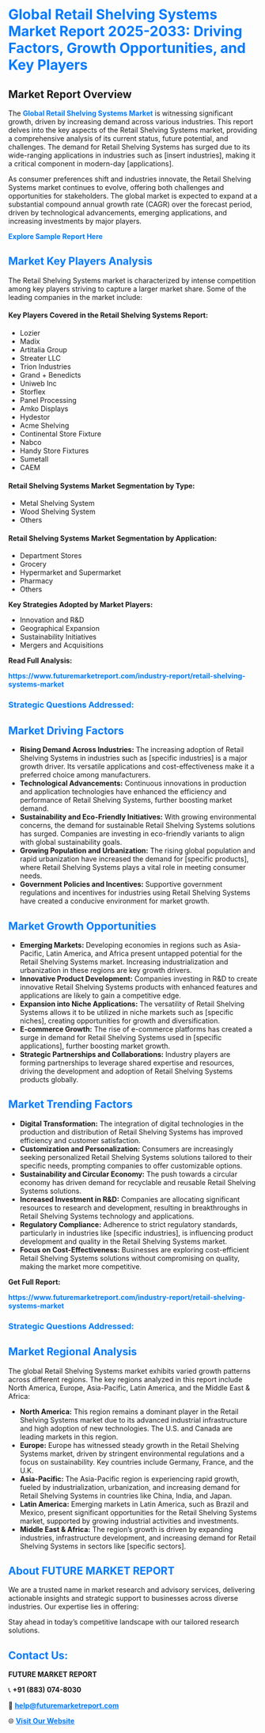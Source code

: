 <h1 style="color: #007BFF;">Global Retail Shelving Systems Market Report 2025-2033: Driving Factors, Growth Opportunities, and Key Players</h1>

<section id="overview">
<h2>Market Report Overview</h2>
<p>The <a href="https://www.futuremarketreport.com/industry-report/retail-shelving-systems-market" style="color: #007BFF; text-decoration: none;"><strong>Global Retail Shelving Systems Market</strong></a> is witnessing significant growth, driven by increasing demand across various industries. This report delves into the key aspects of the Retail Shelving Systems market, providing a comprehensive analysis of its current status, future potential, and challenges. The demand for Retail Shelving Systems has surged due to its wide-ranging applications in industries such as [insert industries], making it a critical component in modern-day [applications].</p>
<p>As consumer preferences shift and industries innovate, the Retail Shelving Systems market continues to evolve, offering both challenges and opportunities for stakeholders. The global market is expected to expand at a substantial compound annual growth rate (CAGR) over the forecast period, driven by technological advancements, emerging applications, and increasing investments by major players.</p>
</section>

<section id="overview">
<p><a href="https://www.futuremarketreport.com/request-sample/reportId=27450" style="color: #007BFF; text-decoration: none;"><strong>Explore Sample Report Here</strong></a></p>
</section>

<section id="key-players">
<h2 style="color: #007BFF;">Market Key Players Analysis</h2>
<p>The Retail Shelving Systems market is characterized by intense competition among key players striving to capture a larger market share. Some of the leading companies in the market include:</p>
<h4>Key Players Covered in the Retail Shelving Systems Report:</h4>
<ul><li>Lozier</li><li>Madix</li><li>Artitalia Group</li><li>Streater LLC</li><li>Trion Industries</li><li>Grand + Benedicts</li><li>Uniweb Inc</li><li>Storflex</li><li>Panel Processing</li><li>Amko Displays</li><li>Hydestor</li><li>Acme Shelving</li><li>Continental Store Fixture</li><li>Nabco</li><li>Handy Store Fixtures</li><li>Sumetall</li><li>CAEM</li></ul>
<h4>Retail Shelving Systems Market Segmentation by Type:</h4>
<ul><li>Metal Shelving System</li><li>Wood Shelving System</li><li>Others</li></ul>

<h4>Retail Shelving Systems Market Segmentation by Application:</h4>
<ul><li>Department Stores</li><li>Grocery</li><li>Hypermarket and Supermarket</li><li>Pharmacy</li><li>Others</li></ul>
<p><strong>Key Strategies Adopted by Market Players:</strong></p>
<ul>
<li>Innovation and R&D</li>
<li>Geographical Expansion</li>
<li>Sustainability Initiatives</li>
<li>Mergers and Acquisitions</li>
</ul>
</section>

<section>
<p><strong>Read Full Analysis: </strong></p><a href="https://www.futuremarketreport.com/industry-report/retail-shelving-systems-market" style="color: #007BFF; text-decoration: none;"><strong>https://www.futuremarketreport.com/industry-report/retail-shelving-systems-market</strong></a>
<h3 style="color: #007BFF;">Strategic Questions Addressed:</h3>
</section>

<section id="driving-factors">
<h2 style="color: #007BFF;">Market Driving Factors</h2>
<ul>
<li><strong>Rising Demand Across Industries:</strong> The increasing adoption of Retail Shelving Systems in industries such as [specific industries] is a major growth driver. Its versatile applications and cost-effectiveness make it a preferred choice among manufacturers.</li>
<li><strong>Technological Advancements:</strong> Continuous innovations in production and application technologies have enhanced the efficiency and performance of Retail Shelving Systems, further boosting market demand.</li>
<li><strong>Sustainability and Eco-Friendly Initiatives:</strong> With growing environmental concerns, the demand for sustainable Retail Shelving Systems solutions has surged. Companies are investing in eco-friendly variants to align with global sustainability goals.</li>
<li><strong>Growing Population and Urbanization:</strong> The rising global population and rapid urbanization have increased the demand for [specific products], where Retail Shelving Systems plays a vital role in meeting consumer needs.</li>
<li><strong>Government Policies and Incentives:</strong> Supportive government regulations and incentives for industries using Retail Shelving Systems have created a conducive environment for market growth.</li>
</ul>
</section>

<section id="growth-opportunities">
<h2 style="color: #007BFF;">Market Growth Opportunities</h2>
<ul>
<li><strong>Emerging Markets:</strong> Developing economies in regions such as Asia-Pacific, Latin America, and Africa present untapped potential for the Retail Shelving Systems market. Increasing industrialization and urbanization in these regions are key growth drivers.</li>
<li><strong>Innovative Product Development:</strong> Companies investing in R&D to create innovative Retail Shelving Systems products with enhanced features and applications are likely to gain a competitive edge.</li>
<li><strong>Expansion into Niche Applications:</strong> The versatility of Retail Shelving Systems allows it to be utilized in niche markets such as [specific niches], creating opportunities for growth and diversification.</li>
<li><strong>E-commerce Growth:</strong> The rise of e-commerce platforms has created a surge in demand for Retail Shelving Systems used in [specific applications], further boosting market growth.</li>
<li><strong>Strategic Partnerships and Collaborations:</strong> Industry players are forming partnerships to leverage shared expertise and resources, driving the development and adoption of Retail Shelving Systems products globally.</li>
</ul>
</section>

<section id="trending-factors">
<h2 style="color: #007BFF;">Market Trending Factors</h2>
<ul>
<li><strong>Digital Transformation:</strong> The integration of digital technologies in the production and distribution of Retail Shelving Systems has improved efficiency and customer satisfaction.</li>
<li><strong>Customization and Personalization:</strong> Consumers are increasingly seeking personalized Retail Shelving Systems solutions tailored to their specific needs, prompting companies to offer customizable options.</li>
<li><strong>Sustainability and Circular Economy:</strong> The push towards a circular economy has driven demand for recyclable and reusable Retail Shelving Systems solutions.</li>
<li><strong>Increased Investment in R&D:</strong> Companies are allocating significant resources to research and development, resulting in breakthroughs in Retail Shelving Systems technology and applications.</li>
<li><strong>Regulatory Compliance:</strong> Adherence to strict regulatory standards, particularly in industries like [specific industries], is influencing product development and quality in the Retail Shelving Systems market.</li>
<li><strong>Focus on Cost-Effectiveness:</strong> Businesses are exploring cost-efficient Retail Shelving Systems solutions without compromising on quality, making the market more competitive.</li>
</ul>
</section>

<section>
<p><strong>Get Full Report: </strong></p><a href="https://www.futuremarketreport.com/industry-report/retail-shelving-systems-market" style="color: #007BFF; text-decoration: none;"><strong>https://www.futuremarketreport.com/industry-report/retail-shelving-systems-market</strong></a>
<h3 style="color: #007BFF;">Strategic Questions Addressed:</h3>
</section>


<section id="regional-analysis">
<h2 style="color: #007BFF;">Market Regional Analysis</h2>
<p>The global Retail Shelving Systems market exhibits varied growth patterns across different regions. The key regions analyzed in this report include North America, Europe, Asia-Pacific, Latin America, and the Middle East & Africa:</p>
<ul>
<li><strong>North America:</strong> This region remains a dominant player in the Retail Shelving Systems market due to its advanced industrial infrastructure and high adoption of new technologies. The U.S. and Canada are leading markets in this region.</li>
<li><strong>Europe:</strong> Europe has witnessed steady growth in the Retail Shelving Systems market, driven by stringent environmental regulations and a focus on sustainability. Key countries include Germany, France, and the U.K.</li>
<li><strong>Asia-Pacific:</strong> The Asia-Pacific region is experiencing rapid growth, fueled by industrialization, urbanization, and increasing demand for Retail Shelving Systems in countries like China, India, and Japan.</li>
<li><strong>Latin America:</strong> Emerging markets in Latin America, such as Brazil and Mexico, present significant opportunities for the Retail Shelving Systems market, supported by growing industrial activities and investments.</li>
<li><strong>Middle East & Africa:</strong> The region’s growth is driven by expanding industries, infrastructure development, and increasing demand for Retail Shelving Systems in sectors like [specific sectors].</li>
</ul>
</section>

<footer>
<h2 style="color: #007BFF;">About FUTURE MARKET REPORT</h2>
<p>We are a trusted name in market research and advisory services, delivering actionable insights and strategic support to businesses across diverse industries. Our expertise lies in offering:</p>

<p>Stay ahead in today’s competitive landscape with our tailored research solutions.</p>

<h2 style="color: #007BFF;">Contact Us:</h2>
<p><strong>FUTURE MARKET REPORT</strong></p>
<p>📞 <strong>+91 (883) 074-8030</strong></p>
<p>📧 <strong><a href="mailto:help@futuremarketreport.com" style="color: #007BFF;">help@futuremarketreport.com</a></strong></p>
<p>🌐 <strong><a href="https://www.futuremarketreport.com/" style="color: #007BFF;">Visit Our Website</a></strong></p>
</footer>